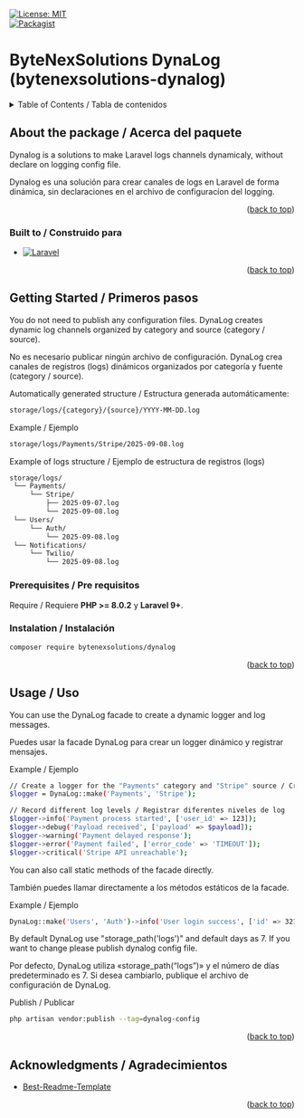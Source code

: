 <a id="readme-top"></a>
[![License: MIT](https://img.shields.io/badge/License-MIT-green.svg)](LICENSE)  
[![Packagist](https://img.shields.io/packagist/v/bytenex/dynalog.svg)](https://packagist.org/packages/bytenex/dynalog)  







<!-- Improved compatibility of back to top link: See: https://github.com/othneildrew/Best-README-Template/pull/73 -->

<!--
*** Thanks for checking out the Best-README-Template. If you have a suggestion
*** that would make this better, please fork the repo and create a pull request
*** or simply open an issue with the tag "enhancement".
*** Don't forget to give the project a star!
*** Thanks again! Now go create something AMAZING! :D
-->



<!-- PROJECT SHIELDS -->
<!--
*** I'm using markdown "reference style" links for readability.
*** Reference links are enclosed in brackets [ ] instead of parentheses ( ).
*** See the bottom of this document for the declaration of the reference variables
*** for contributors-url, forks-url, etc. This is an optional, concise syntax you may use.
*** https://www.markdownguide.org/basic-syntax/#reference-style-links
-->

# ByteNexSolutions DynaLog (bytenexsolutions-dynalog)

<!-- TABLE OF CONTENTS -->
<details>
  <summary>Table of Contents / Tabla de contenidos</summary>
  <ol>
    <li>
      <a href="#about-the-project">About the package / Acerca del paquete </a>
      <ul>
        <li><a href="#built-with">Built to / Construido para</a></li>
      </ul>
    </li>
    <li>
      <a href="#getting-started">Getting Started / Primeros pasos</a>
      <ul>
        <li><a href="#prerequisites">Prerequisites / Pre requisitos</a></li>
        <li><a href="#installation">Installation / Instalación</a></li>
      </ul>
    </li>
    <li><a href="#usage">Usage / Uso</a></li>
    <!--<li><a href="#roadmap">Roadmap</a></li>-->
    <li><a href="#contributing">Contributing / Contribuyendo</a></li>
    <li><a href="#license">License / Licencia</a></li>
    <li><a href="#contact">Contact / Contacto</a></li>
    <li><a href="#acknowledgments">Acknowledgments / Agradecimientos</a></li>
  </ol>
</details>

<!-- ABOUT THE PROJECT -->
## About the package / Acerca del paquete

Dynalog is a solutions to make Laravel logs channels dynamicaly, without declare on logging config file.

Dynalog es una solución para crear canales de logs en Laravel de forma dinámica, sin declaraciones en el archivo de 
configuracíon del logging.

<p align="right">(<a href="#readme-top">back to top</a>)</p>

### Built to / Construido para
* [![Laravel][Laravel.com]][Laravel-url]

<p align="right">(<a href="#readme-top">back to top</a>)</p>

<!-- GETTING STARTED -->
## Getting Started / Primeros pasos

You do not need to publish any configuration files.
DynaLog creates dynamic log channels organized by category and source (category / source).

No es necesario publicar ningún archivo de configuración.
DynaLog crea canales de registros (logs) dinámicos organizados por categoría y fuente (category / source).

Automatically generated structure / Estructura generada automáticamente:

```bash
storage/logs/{category}/{source}/YYYY-MM-DD.log
```
Example / Ejemplo

```bash
storage/logs/Payments/Stripe/2025-09-08.log
```

Example of logs structure / Ejemplo de estructura de registros (logs)

```bash
storage/logs/
 └── Payments/
     └── Stripe/
         ├── 2025-09-07.log
         └── 2025-09-08.log
 └── Users/
     └── Auth/
         └── 2025-09-08.log
 └── Notifications/
     └── Twilio/
         └── 2025-09-08.log
```

### Prerequisites / Pre requisitos

Require / Requiere **PHP >= 8.0.2** y **Laravel 9+**.

### Instalation / Instalación

```bash
composer require bytenexsolutions/dynalog
```

<p align="right">(<a href="#readme-top">back to top</a>)</p>

<!-- USAGE EXAMPLES -->
## Usage / Uso

You can use the DynaLog facade to create a dynamic logger and log messages.

Puedes usar la facade DynaLog para crear un logger dinámico y registrar mensajes.

Example / Ejemplo

```bash
// Create a logger for the "Payments" category and "Stripe" source / Crear un logger para la categoría "Payments" y fuente "Stripe"
$logger = DynaLog::make('Payments', 'Stripe');

// Record different log levels / Registrar diferentes niveles de log
$logger->info('Payment process started', ['user_id' => 123]);
$logger->debug('Payload received', ['payload' => $payload]);
$logger->warning('Payment delayed response');
$logger->error('Payment failed', ['error_code' => 'TIMEOUT']);
$logger->critical('Stripe API unreachable');
```
You can also call static methods of the facade directly. 

También puedes llamar directamente a los métodos estáticos de la facade.

Example / Ejemplo

```bash
DynaLog::make('Users', 'Auth')->info('User login success', ['id' => 321]);
```

By default DynaLog use "storage_path('logs')" and default days as 7. If you want to change please publish dynalog config file.

Por defecto, DynaLog utiliza «storage_path(“logs”)» y el número de días predeterminado es 7. Si desea cambiarlo, publique el archivo de configuración de DynaLog.

Publish / Publicar

```bash
php artisan vendor:publish --tag=dynalog-config
```

<p align="right">(<a href="#readme-top">back to top</a>)</p>

<!-- ROADMAP 
## Roadmap

- [x] Add Changelog
- [x] Add back to top links
- [ ] Add Additional Templates w/ Examples
- [ ] Add "components" document to easily copy & paste sections of the readme
- [ ] Multi-language Support
    - [ ] Chinese
    - [ ] Spanish

See the [open issues](https://github.com/othneildrew/Best-README-Template/issues) for a full list of proposed features (and known issues).

<p align="right">(<a href="#readme-top">back to top</a>)</p>-->




<!-- ACKNOWLEDGMENTS -->
## Acknowledgments / Agradecimientos

* [Best-Readme-Template](https://github.com/othneildrew/Best-README-Template)

<p align="right">(<a href="#readme-top">back to top</a>)</p>



<!-- MARKDOWN LINKS & IMAGES -->
<!-- https://www.markdownguide.org/basic-syntax/#reference-style-links -->
[Laravel.com]: https://img.shields.io/badge/Laravel-FF2D20?style=for-the-badge&logo=laravel&logoColor=white
[Laravel-url]: https://laravel.com